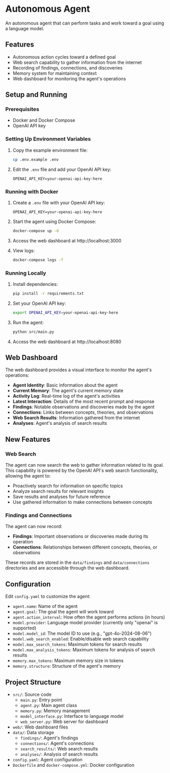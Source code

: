 # Autonomous Agent

An autonomous agent that can perform tasks and work toward a goal using a language model.

## Features

- Autonomous action cycles toward a defined goal
- Web search capability to gather information from the internet
- Recording of findings, connections, and discoveries
- Memory system for maintaining context
- Web dashboard for monitoring the agent's operations

## Setup and Running

### Prerequisites

- Docker and Docker Compose
- OpenAI API key

### Setting Up Environment Variables

1. Copy the example environment file:
   ```bash
   cp .env.example .env
   ```

2. Edit the `.env` file and add your OpenAI API key:
   ```
   OPENAI_API_KEY=your-openai-api-key-here
   ```

### Running with Docker

1. Create a `.env` file with your OpenAI API key:
   ```
   OPENAI_API_KEY=your-openai-api-key-here
   ```

2. Start the agent using Docker Compose:
   ```bash
   docker-compose up -d
   ```

3. Access the web dashboard at http://localhost:3000

4. View logs:
   ```bash
   docker-compose logs -f
   ```

### Running Locally

1. Install dependencies:
   ```bash
   pip install -r requirements.txt
   ```

2. Set your OpenAI API key:
   ```bash
   export OPENAI_API_KEY=your-openai-api-key-here
   ```

3. Run the agent:
   ```bash
   python src/main.py
   ```

4. Access the web dashboard at http://localhost:8080

## Web Dashboard

The web dashboard provides a visual interface to monitor the agent's operations:

- **Agent Identity**: Basic information about the agent
- **Current Memory**: The agent's current memory state
- **Activity Log**: Real-time log of the agent's activities
- **Latest Interaction**: Details of the most recent prompt and response
- **Findings**: Notable observations and discoveries made by the agent
- **Connections**: Links between concepts, theories, and observations
- **Web Search Results**: Information gathered from the internet
- **Analyses**: Agent's analysis of search results

## New Features

### Web Search

The agent can now search the web to gather information related to its goal. This capability is powered by the OpenAI API's web search functionality, allowing the agent to:

- Proactively search for information on specific topics
- Analyze search results for relevant insights
- Save results and analyses for future reference
- Use gathered information to make connections between concepts

### Findings and Connections

The agent can now record:

- **Findings**: Important observations or discoveries made during its operation
- **Connections**: Relationships between different concepts, theories, or observations

These records are stored in the `data/findings` and `data/connections` directories and are accessible through the web dashboard.

## Configuration

Edit `config.yaml` to customize the agent:

- `agent.name`: Name of the agent
- `agent.goal`: The goal the agent will work toward
- `agent.action_interval`: How often the agent performs actions (in hours)
- `model.provider`: Language model provider (currently only "openai" is supported)
- `model.model_id`: The model ID to use (e.g., "gpt-4o-2024-08-06")
- `model.web_search_enabled`: Enable/disable web search capability
- `model.max_search_tokens`: Maximum tokens for search results
- `model.max_analysis_tokens`: Maximum tokens for analysis of search results
- `memory.max_tokens`: Maximum memory size in tokens
- `memory.structure`: Structure of the agent's memory

## Project Structure

- `src/`: Source code
  - `main.py`: Entry point
  - `agent.py`: Main agent class
  - `memory.py`: Memory management
  - `model_interface.py`: Interface to language model
  - `web_server.py`: Web server for dashboard
- `web/`: Web dashboard files
- `data/`: Data storage
  - `findings/`: Agent's findings
  - `connections/`: Agent's connections
  - `search_results/`: Web search results
  - `analyses/`: Analysis of search results
- `config.yaml`: Agent configuration
- `Dockerfile` and `docker-compose.yml`: Docker configuration
